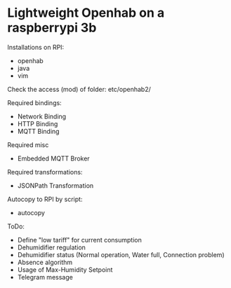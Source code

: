 # Lightweight Openhab on a raspberrypi 3b

Installations on RPI:
- openhab
- java
- vim

Check the access (mod) of folder:
etc/openhab2/

Required bindings:
- Network Binding
- HTTP Binding
- MQTT Binding

Required misc
- Embedded MQTT Broker

Required transformations:
- JSONPath Transformation

Autocopy to RPI by script:
- autocopy

ToDo:
- Define "low tariff" for current consumption
- Dehumidifier regulation
- Dehumidifier status (Normal operation, Water full, Connection problem)
- Absence algorithm
- Usage of Max-Humidity Setpoint
- Telegram message